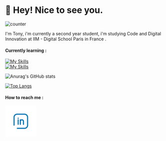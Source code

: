 # 👋  Hey! Nice to see you.

![counter](https://enz37bb9lqi2bjm.m.pipedream.net)

I'm Tony,  i'm currently a second year student, i'm studying Code and Digital Innovation at IIM - Digital School Paris in France .

<h4> Currently learning : </h4>

[![My Skills](https://skills.thijs.gg/icons?i=js,html,css,sass,swift&theme=light)](https://skills.thijs.gg) </br>
[![My Skills](https://skills.thijs.gg/icons?i=vue,py,php,tailwind,wordpress&theme=light)](https://skills.thijs.gg)
  
 ![Anurag's GitHub stats](https://github-readme-stats.vercel.app/api?username=azntufu&show_icons=true)
 
 [![Top Langs](https://github-readme-stats.vercel.app/api/top-langs/?username=azntufu)](https://github.com/anuraghazra/github-readme-stats)
 
 
 
 <h4> How to reach me :  </h4>
<a href="https://www.linkedin.com/in/tony-zhang-b97296222/" ><img src="img/in.png" width="100px" alt="tony-zhang-b97296222"></a> 

<!---
AznTufu/AznTufu is a ✨ special ✨ repository because its `README.md` (this file) appears on your GitHub profile.
You can click the Preview link to take a look at your changes.
--->

